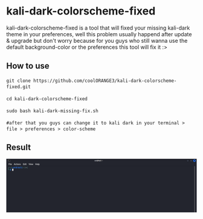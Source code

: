 # kali-dark-colorscheme-fixed
kali-dark-colorscheme-fixed is a tool that will fixed your missing kali-dark theme in your preferences, well this problem usually happend after update & upgrade but don't worry because for you guys who still wanna use the default background-color or the preferences this tool will fix it :>

## How to use
    git clone https://github.com/coolORANGE3/kali-dark-colorscheme-fixed.git

    cd kali-dark-colorscheme-fixed
    
    sudo bash kali-dark-missing-fix.sh
    
    #after that you guys can change it to kali dark in your terminal > file > preferences > color-scheme

## Result
![img alt](https://github.com/coolORANGE3/kali-dark-colorscheme-fix/blob/59788d0e7ac5ff14ed87f7731c4637808903cd42/kali-dark-scheme.png)